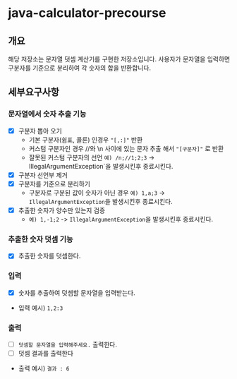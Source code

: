 # java-calculator-precourse

## 개요

해당 저장소는 문자열 덧셈 계산기를 구현한 저장소입니다.
사용자가 문자열을 입력하면 구분자를 기준으로 분리하여 각 숫자의 합을 반환합니다.

## 세부요구사항

### 문자열에서 숫자 추출 기능

- [x] 구분자 뽑아 오기
    - 기본 구분자(쉼표, 콜론) 인경우 `"[,:]"` 반환
    - 커스텀 구분자인 경우 //와 \n 사이에 있는 문자 추출 해서 `"[구분자]"` 로 반환
    - 잘못된 커스텀 구분자의 선언 `예) /n;//1;2;3` -> IllegalArgumentException`을 발생시킨후 종료시킨다.
- [x] 구분자 선언부 제거
- [x] 구분자를 기준으로 분리하기
    - 구분자로 구분된 값이 숫자가 아닌 경우 `예) 1,a;3` -> `IllegalArgumentException`을 발생시킨후 종료시킨다.
- [x] 추출한 숫자가 양수만 있는지 검증
    - `예) 1,-1;2` -> `IllegalArgumentException`을 발생시킨후 종료시킨다.

### 추출한 숫자 덧셈 기능

- [x] 추출한 숫자를 덧셈한다.

### 입력

- [x] 숫자를 추출하여 덧셈할 문자열을 입력받는다.
- 입력 예시)
  `1,2:3`

### 출력

- [ ] `덧셈할 문자열을 입력해주세요.` 출력한다.
- [ ] 덧셈 결과를 출력한다
- 출력 예시)
  `결과 : 6`